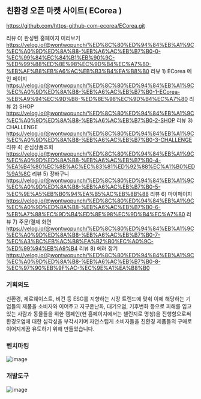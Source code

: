 ## 친환경 오픈 마켓 사이트( ECorea )

https://github.com/https-github-com-ecorea/ECorea.git

리뷰 0) 완성된 홈페이지 미리보기
https://velog.io/@wontwopunch/%ED%8C%80%ED%94%84%EB%A1%9C%EC%A0%9D%ED%8A%B8-%EB%A6%AC%EB%B7%B0-0-%EC%99%84%EC%84%B1%EB%90%9C-%ED%99%88%ED%8E%98%EC%9D%B4%EC%A7%80-%EB%AF%B8%EB%A6%AC%EB%B3%B4%EA%B8%B0
리뷰 1) ECorea 메인 페이지 
https://velog.io/@wontwopunch/%ED%8C%80%ED%94%84%EB%A1%9C%EC%A0%9D%ED%8A%B8-%EB%A6%AC%EB%B7%B0-1-ECorea-%EB%A9%94%EC%9D%B8-%ED%8E%98%EC%9D%B4%EC%A7%80
리뷰 2) SHOP
https://velog.io/@wontwopunch/%ED%8C%80%ED%94%84%EB%A1%9C%EC%A0%9D%ED%8A%B8-%EB%A6%AC%EB%B7%B0-2-SHOP
리뷰 3) CHALLENGE
https://velog.io/@wontwopunch/%ED%8C%80%ED%94%84%EB%A1%9C%EC%A0%9D%ED%8A%B8-%EB%A6%AC%EB%B7%B0-3-CHALLENGE
리뷰 4) 관심상품조회
https://velog.io/@wontwopunch/%ED%8C%80%ED%94%84%EB%A1%9C%EC%A0%9D%ED%8A%B8-%EB%A6%AC%EB%B7%B0-4-%EA%B4%80%EC%8B%AC%EC%83%81%ED%92%88%EC%A1%B0%ED%9A%8C
리뷰 5) 장바구니
https://velog.io/@wontwopunch/%ED%8C%80%ED%94%84%EB%A1%9C%EC%A0%9D%ED%8A%B8-%EB%A6%AC%EB%B7%B0-5-%EC%9E%A5%EB%B0%94%EA%B5%AC%EB%8B%88
리뷰 6) 마이페이지
https://velog.io/@wontwopunch/%ED%8C%80%ED%94%84%EB%A1%9C%EC%A0%9D%ED%8A%B8-%EB%A6%AC%EB%B7%B0-6-%EB%A7%88%EC%9D%B4%ED%8E%98%EC%9D%B4%EC%A7%80
리뷰 7) 주문/결제 화면
https://velog.io/@wontwopunch/%ED%8C%80%ED%94%84%EB%A1%9C%EC%A0%9D%ED%8A%B8-%EB%A6%AC%EB%B7%B0-7-%EC%A3%BC%EB%AC%B8%EA%B2%B0%EC%A0%9C-%ED%99%94%EB%A9%B4
리뷰 8) 에러 잡기
https://velog.io/@wontwopunch/%ED%8C%80%ED%94%84%EB%A1%9C%EC%A0%9D%ED%8A%B8-%EB%A6%AC%EB%B7%B0-8-%EC%97%90%EB%9F%AC-%EC%9E%A1%EA%B8%B0

### 기획의도 
친환경, 제로웨이스트, 비건 등 ESG를 지향하는 시장 트렌드에 맞춰 이에 해당하는 기업들의 제품을 소비자와 이어주고 지구온난화, 대기오염, 기후변화 등으로  피해를 입고 있는 사람과 동물들을 위한 캠페인(현 홈페이지에서는 챌린지로 명칭)을 진행함으로써 환경오염에 대한 심각성을 부각시키며 자연스럽게 소비자들을 친환경 제품들의 구매로 이어지게끔 유도하기 위해 만들었습니다.

### 벤치마킹
![image](https://user-images.githubusercontent.com/80305292/166145172-f4a0c96f-218c-4371-acbc-0123d294527c.png)

### 개발도구
![image](https://user-images.githubusercontent.com/80305292/166145263-f29197fe-bf9f-4268-9606-3851f971347c.png)

